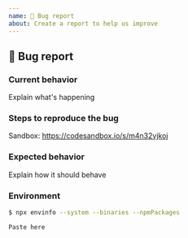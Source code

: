 ```yaml
---
name: 🐛 Bug report
about: Create a report to help us improve
---
```


<!-- Using Reakit at work? Consider asking your company to sponsor us: https://opencollective.com/reakit -->

## 🐛 Bug report

### Current behavior

Explain what's happening

### Steps to reproduce the bug

Sandbox: https://codesandbox.io/s/m4n32vjkoj

### Expected behavior

Explain how it should behave

### Environment

```sh
$ npx envinfo --system --binaries --npmPackages

Paste here
```